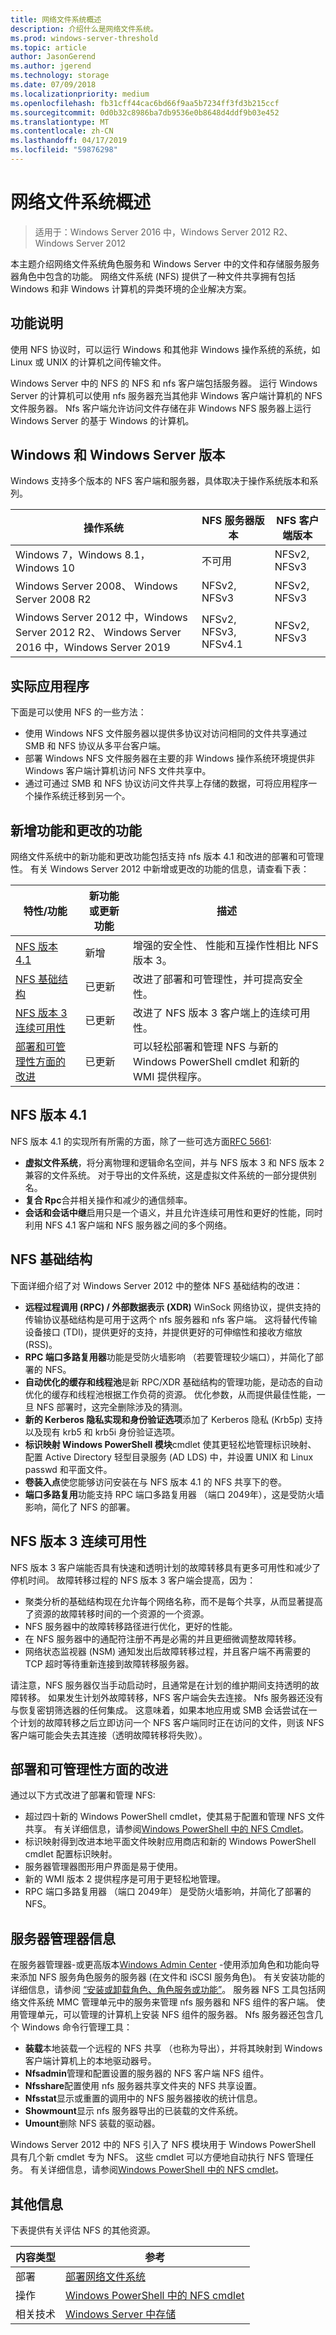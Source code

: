 ```yaml
---
title: 网络文件系统概述
description: 介绍什么是网络文件系统。
ms.prod: windows-server-threshold
ms.topic: article
author: JasonGerend
ms.author: jgerend
ms.technology: storage
ms.date: 07/09/2018
ms.localizationpriority: medium
ms.openlocfilehash: fb31cff44cac6bd66f9aa5b7234ff3fd3b215ccf
ms.sourcegitcommit: 0d0b32c8986ba7db9536e0b8648d4ddf9b03e452
ms.translationtype: MT
ms.contentlocale: zh-CN
ms.lasthandoff: 04/17/2019
ms.locfileid: "59876298"
---
```

# <a name="network-file-system-overview"></a>网络文件系统概述

>适用于：Windows Server 2016 中，Windows Server 2012 R2、 Windows Server 2012

本主题介绍网络文件系统角色服务和 Windows Server 中的文件和存储服务服务器角色中包含的功能。 网络文件系统 (NFS) 提供了一种文件共享拥有包括 Windows 和非 Windows 计算机的异类环境的企业解决方案。

## <a name="feature-description"></a>功能说明

使用 NFS 协议时，可以运行 Windows 和其他非 Windows 操作系统的系统，如 Linux 或 UNIX 的计算机之间传输文件。

Windows Server 中的 NFS 的 NFS 和 nfs 客户端包括服务器。 运行 Windows Server 的计算机可以使用 nfs 服务器充当其他非 Windows 客户端计算机的 NFS 文件服务器。 Nfs 客户端允许访问文件存储在非 Windows NFS 服务器上运行 Windows Server 的基于 Windows 的计算机。

## <a name="windows-and-windows-server-versions"></a>Windows 和 Windows Server 版本

Windows 支持多个版本的 NFS 客户端和服务器，具体取决于操作系统版本和系列。 

| 操作系统 | NFS 服务器版本 |NFS 客户端版本|
| ----------------- | ------------------- | ----------------- |
| Windows 7，Windows 8.1，Windows 10 | 不可用 | NFSv2, NFSv3 |
| Windows Server 2008、 Windows Server 2008 R2 | NFSv2, NFSv3 | NFSv2, NFSv3 |
| Windows Server 2012 中，Windows Server 2012 R2、 Windows Server 2016 中，Windows Server 2019 | NFSv2, NFSv3, NFSv4.1  | NFSv2, NFSv3 |

## <a name="practical-applications"></a>实际应用程序

下面是可以使用 NFS 的一些方法：

- 使用 Windows NFS 文件服务器以提供多协议对访问相同的文件共享通过 SMB 和 NFS 协议从多平台客户端。
- 部署 Windows NFS 文件服务器在主要的非 Windows 操作系统环境提供非 Windows 客户端计算机访问 NFS 文件共享中。
- 通过可通过 SMB 和 NFS 协议访问文件共享上存储的数据，可将应用程序一个操作系统迁移到另一个。

## <a name="new-and-changed-functionality"></a>新增功能和更改的功能

网络文件系统中的新功能和更改功能包括支持 nfs 版本 4.1 和改进的部署和可管理性。 有关 Windows Server 2012 中新增或更改的功能的信息，请查看下表：

|特性/功能|新功能或更新功能|描述|
|---|---|---|
|[NFS 版本 4.1](#nfs-version-4.1)|新增|增强的安全性、 性能和互操作性相比 NFS 版本 3。|
|[NFS 基础结构](#nfs-infrastructure)|已更新|改进了部署和可管理性，并可提高安全性。|
|[NFS 版本 3 连续可用性](#nfs-version-3-continuous-availability)|已更新|改进了 NFS 版本 3 客户端上的连续可用性。|
|[部署和可管理性方面的改进](#deployment-and-manageability-improvements)|已更新|可以轻松部署和管理 NFS 与新的 Windows PowerShell cmdlet 和新的 WMI 提供程序。|

## <a name="nfs-version-41"></a>NFS 版本 4.1

NFS 版本 4.1 的实现所有所需的方面，除了一些可选方面[RFC 5661](https://tools.ietf.org/html/rfc5661):

- **虚拟文件系统**，将分离物理和逻辑命名空间，并与 NFS 版本 3 和 NFS 版本 2 兼容的文件系统。 对于导出的文件系统，这是虚拟文件系统的一部分提供别名。
- **复合 Rpc**合并相关操作和减少的通信频率。
- **会话和会话中继**启用只是一个语义，并且允许连续可用性和更好的性能，同时利用 NFS 4.1 客户端和 NFS 服务器之间的多个网络。

## <a name="nfs-infrastructure"></a>NFS 基础结构

下面详细介绍了对 Windows Server 2012 中的整体 NFS 基础结构的改进：

- **远程过程调用 (RPC) / 外部数据表示 (XDR)** WinSock 网络协议，提供支持的传输协议基础结构是可用于这两个 nfs 服务器和 nfs 客户端。 这将替代传输设备接口 (TDI)，提供更好的支持，并提供更好的可伸缩性和接收方缩放 (RSS)。
- **RPC 端口多路复用器**功能是受防火墙影响 （若要管理较少端口），并简化了部署的 NFS。
- **自动优化的缓存和线程池**是新 RPC/XDR 基础结构的管理功能，是动态的自动优化的缓存和线程池根据工作负荷的资源。 优化参数，从而提供最佳性能，一旦 NFS 部署时，这完全删除涉及的猜测。
- **新的 Kerberos 隐私实现和身份验证选项**添加了 Kerberos 隐私 (Krb5p) 支持以及现有 krb5 和 krb5i 身份验证选项。
- **标识映射 Windows PowerShell 模块**cmdlet 使其更轻松地管理标识映射、 配置 Active Directory 轻型目录服务 (AD LDS) 中，并设置 UNIX 和 Linux passwd 和平面文件。
- **卷装入点**使您能够访问安装在与 NFS 版本 4.1 的 NFS 共享下的卷。
- **端口多路复用**功能支持 RPC 端口多路复用器 （端口 2049年），这是受防火墙影响，简化了 NFS 的部署。

## <a name="nfs-version-3-continuous-availability"></a>NFS 版本 3 连续可用性

NFS 版本 3 客户端能否具有快速和透明计划的故障转移具有更多可用性和减少了停机时间。 故障转移过程的 NFS 版本 3 客户端会提高，因为：

- 聚类分析的基础结构现在允许每个网络名称，而不是每个共享，从而显著提高了资源的故障转移时间的一个资源的一个资源。
- NFS 服务器中的故障转移路径进行优化，更好的性能。
- 在 NFS 服务器中的通配符注册不再是必需的并且更细微调整故障转移。
- 网络状态监视器 (NSM) 通知发出后故障转移过程，并且客户端不再需要的 TCP 超时等待重新连接到故障转移服务器。

请注意，NFS 服务器仅当手动启动时，且通常是在计划的维护期间支持透明的故障转移。 如果发生计划外故障转移，NFS 客户端会失去连接。 Nfs 服务器还没有与恢复密钥筛选器的任何集成。 这意味着，如果本地应用或 SMB 会话尝试在一个计划的故障转移之后立即访问一个 NFS 客户端同时正在访问的文件，则该 NFS 客户端可能会失去其连接（透明故障转移将失败）。

## <a name="deployment-and-manageability-improvements"></a>部署和可管理性方面的改进

通过以下方式改进了部署和管理 NFS:

- 超过四十新的 Windows PowerShell cmdlet，使其易于配置和管理 NFS 文件共享。 有关详细信息，请参阅[Windows PowerShell 中的 NFS Cmdlet](https://docs.microsoft.com/powershell/module/nfs/?view=win10-ps)。
- 标识映射得到改进本地平面文件映射应用商店和新的 Windows PowerShell cmdlet 配置标识映射。
- 服务器管理器图形用户界面是易于使用。
- 新的 WMI 版本 2 提供程序是可用于更轻松地管理。
- RPC 端口多路复用器 （端口 2049年） 是受防火墙影响，并简化了部署的 NFS。

## <a name="server-manager-information"></a>服务器管理器信息

在服务器管理器-或更高版本[Windows Admin Center](../../manage/windows-admin-center/understand/windows-admin-center.md) -使用添加角色和功能向导来添加 NFS 服务角色服务的服务器 (在文件和 iSCSI 服务角色)。 有关安装功能的详细信息，请参阅 [“安装或卸载角色、角色服务或功能”](<https://docs.microsoft.com/previous-versions/windows/it-pro/windows-server-2012-R2-and-2012/hh831809(v=ws.11)>)。 服务器 NFS 工具包括网络文件系统 MMC 管理单元中的服务来管理 nfs 服务器和 NFS 组件的客户端。 使用管理单元，可以管理的计算机上安装 NFS 组件的服务器。 Nfs 服务器还包含几个 Windows 命令行管理工具：

- **装载**本地装载一个远程的 NFS 共享 （也称为导出），并将其映射到 Windows 客户端计算机上的本地驱动器号。
- **Nfsadmin**管理和配置设置的服务器的 NFS 客户端 NFS 组件。
- **Nfsshare**配置使用 nfs 服务器共享文件夹的 NFS 共享设置。
- **Nfsstat**显示或重置的调用中的 NFS 服务器接收的统计信息。
- **Showmount**显示 nfs 服务器导出的已装载的文件系统。
- **Umount**删除 NFS 装载的驱动器。

Windows Server 2012 中的 NFS 引入了 NFS 模块用于 Windows PowerShell 具有几个新 cmdlet 专为 NFS。 这些 cmdlet 可以方便地自动执行 NFS 管理任务。 有关详细信息，请参阅[Windows PowerShell 中的 NFS cmdlet](https://docs.microsoft.com/powershell/module/nfs/?view=win10-ps)。

## <a name="additional-information"></a>其他信息

下表提供有关评估 NFS 的其他资源。

|内容类型|参考|
|---|---|
|部署|[部署网络文件系统](deploy-nfs.md)|
|操作|[Windows PowerShell 中的 NFS cmdlet](https://docs.microsoft.com/powershell/module/nfs/?view=win10-ps)|
|相关技术|[Windows Server 中存储](../storage.md)|